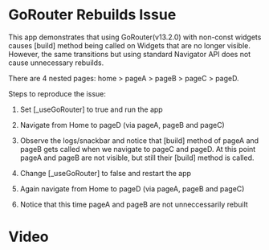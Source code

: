 # GoRouter Rebuilds Issue

This app demonstrates that using GoRouter(v13.2.0) with non-const widgets causes [build] method being called on
Widgets that are no longer visible. However, the same transitions but using standard Navigator API does not cause
unnecessary rebuilds.

There are 4 nested pages: home > pageA > pageB > pageC > pageD.

Steps to reproduce the issue:
1. Set [_useGoRouter] to true and run the app
2. Navigate from Home to pageD (via pageA, pageB and pageC)
3. Observe the logs/snackbar and notice that [build] method of pageA and pageB gets called when we navigate to pageC
    and pageD. At this point pageA and pageB are not visible, but still their [build] method is called.

4. Change [_useGoRouter] to false and restart the app
5. Again navigate from Home to pageD (via pageA, pageB and pageC)
6. Notice that this time pageA and pageB are not unneccessarily rebuilt

# Video

